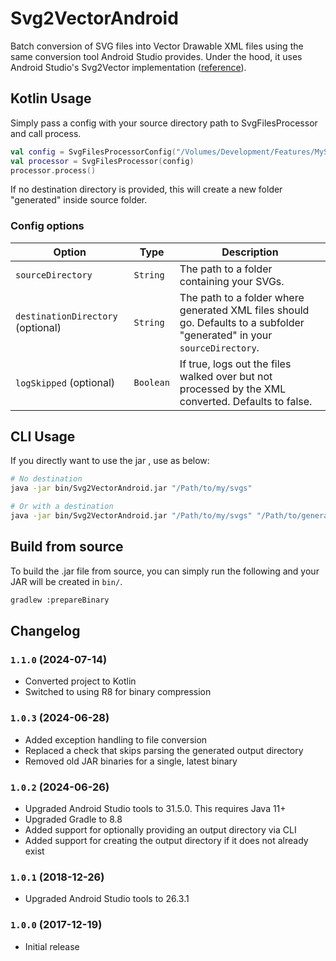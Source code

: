 # Svg2VectorAndroid

Batch conversion of SVG files into Vector Drawable XML files using the same conversion tool Android Studio provides. Under the hood, it uses Android Studio's Svg2Vector implementation ([reference](https://android.googlesource.com/platform/tools/base/+/master/sdk-common/src/main/java/com/android/ide/common/vectordrawable/Svg2Vector.java)).

## Kotlin Usage

Simply pass a config with your source directory path to SvgFilesProcessor and call process.

```kotlin
val config = SvgFilesProcessorConfig("/Volumes/Development/Features/MySvgs")
val processor = SvgFilesProcessor(config)
processor.process()
```

If no destination directory is provided, this will create a new folder "generated" inside source folder.

### Config options

| Option                            | Type      | Description                                                                                                              |
| --------------------------------- | --------- | ------------------------------------------------------------------------------------------------------------------------ |
| `sourceDirectory`                 | `String`  | The path to a folder containing your SVGs.                                                                               |
| `destinationDirectory` (optional) | `String`  | The path to a folder where generated XML files should go. Defaults to a subfolder "generated" in your `sourceDirectory`. |
| `logSkipped` (optional)           | `Boolean` | If true, logs out the files walked over but not processed by the XML converted. Defaults to false.                       |

## CLI Usage

If you directly want to use the jar , use as below:

```bash
# No destination
java -jar bin/Svg2VectorAndroid.jar "/Path/to/my/svgs"

# Or with a destination
java -jar bin/Svg2VectorAndroid.jar "/Path/to/my/svgs" "/Path/to/generated/xmls/"
```

## Build from source

To build the .jar file from source, you can simply run the following and your JAR will be created in `bin/`.

```bash
gradlew :prepareBinary
```

## Changelog

### `1.1.0` (2024-07-14)

- Converted project to Kotlin
- Switched to using R8 for binary compression

### `1.0.3` (2024-06-28)

- Added exception handling to file conversion
- Replaced a check that skips parsing the generated output directory
- Removed old JAR binaries for a single, latest binary

### `1.0.2` (2024-06-26)

- Upgraded Android Studio tools to 31.5.0. This requires Java 11+
- Upgraded Gradle to 8.8
- Added support for optionally providing an output directory via CLI
- Added support for creating the output directory if it does not already exist

### `1.0.1` (2018-12-26)

- Upgraded Android Studio tools to 26.3.1

### `1.0.0` (2017-12-19)

- Initial release
